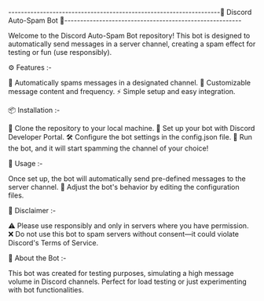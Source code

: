 -------------------------------------------------------------------📢 Discord Auto-Spam Bot 🚨--------------------------------------------------------

Welcome to the Discord Auto-Spam Bot repository! This bot is designed to automatically send messages in a server channel, creating a spam effect for testing or fun (use responsibly).

⚙️ Features :-

💬 Automatically spams messages in a designated channel.
🔧 Customizable message content and frequency.
⚡ Simple setup and easy integration.

📦 Installation :-

🔽 Clone the repository to your local machine.
🔑 Set up your bot with Discord Developer Portal.
🛠️ Configure the bot settings in the config.json file.
🚀 Run the bot, and it will start spamming the channel of your choice!

📝 Usage :-

Once set up, the bot will automatically send pre-defined messages to the server channel.
🎯 Adjust the bot's behavior by editing the configuration files.

🚨 Disclaimer :-

⚠️ Please use responsibly and only in servers where you have permission.
❌ Do not use this bot to spam servers without consent—it could violate Discord's Terms of Service.

🤖 About the Bot :-

This bot was created for testing purposes, simulating a high message volume in Discord channels. Perfect for load testing or just experimenting with bot functionalities.
